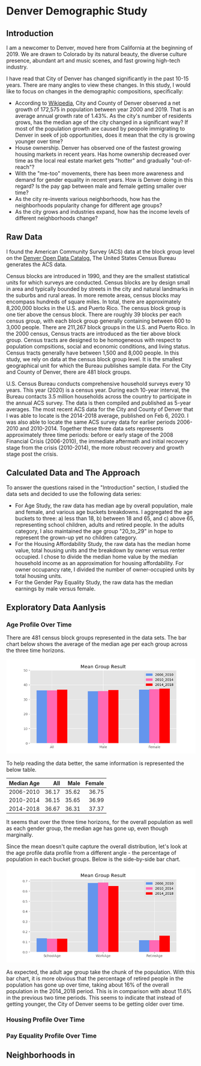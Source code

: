# Denver Demographic Study

## Introduction 

I am a newcomer to Denver, moved here from California at the beginning of 2019.  We are drawn to Colorado by its natural beauty, the diverse culture presence, abundant art and music scenes, and fast growing high-tech industry. 

I have read that City of Denver has changed significantly in the past 10-15 years.  There are many angles to view these changes.  In this study, I would like to focus on changes in the demographic compositions, specifically:

* According to [Wikipedia](https://en.wikipedia.org/wiki/Denver#Demographics), City and County of Denver observed a net growth of 172,575 in population between year 2000 and 2019.  That is an average annual growth rate of 1.43%.   As the city's number of residents grows, has the median age of the city changed in a significant way?  If most of the population growth are caused by peopole immigrating to Denver in seek of job opportunities, does it mean that the city is growing younger over time? 
* House ownership. Denver has observed one of the fastest growing housing markets in recent years.  Has home ownership decreased over time as the local real estate market gets "hotter" and gradually "out-of-reach"?
* With the "me-too" movements, there has been more awareness and demand for gender equality in recent years.  How is Denver doing in this regard?  Is the pay gap between male and female getting smaller over time? 
* As the city re-invents various neighborhoods, how has the neighborhoods popularity change for different age groups?  
* As the city grows and industries expand, how has the income levels of different neighborhoods change?   


## Raw Data

I found the American Community Survey (ACS) data at the block group level on the [Denver Open Data Catalog.](https://www.denvergov.org/opendata)  The United States Census Bureau generates the ACS data.  

Census blocks are introduced in 1990, and they are the smallest statistical units for which surveys are conducted.  Census blocks are by design small in area and typically bounded by streets in the city and natural landmarks in the suburbs and rural areas.  In more remote areas, census blocks may encompass hundreds of square miles.  In total, there are approximately 8,200,000 blocks in the U.S. and Puerto Rico. The census block group is one tier above the census block.  There are roughly 39 blocks per each census group, with each block group generally containing between 600 to 3,000 people.   There are 211,267 block groups in the U.S. and Puerto Rico. In the 2000 census, Census tracts are introduced as the tier above block group.  Census tracts are designed to be homogeneous with respect to population compsitions, social and economic conditions, and living status.  Census tracts generally have between 1,500 and 8,000 people.  In this study, we rely on data at the census block group level.  It is the smallest geographical unit for which the Bureau publishes sample data.  For the City and County of Denver, there are 481 block groups.       

U.S. Census Bureau conducts comprehensive household surveys every 10 years.  This year (2020) is a census year.  During each 10-year interval, the Bureau contacts 3.5 million households across the country to participate in the annual ACS survey.  The data is then compiled and published as 5-year averages.  The most recent ACS data for the City and County of Denver that I was able to locate is the 2014-2018 average, published on Feb 6, 2020.  I was also able to locate the same ACS survey data for earlier periods 2006-2010 and 2010-2014.  Together these three data sets represents approximately three time periods: before or early stage of the 2008 Financial Crisis (2006-2010), the immediate aftermath and initial recovery stage from the crisis (2010-2014), the more robust recovery and growth stage post the crisis.     

## Calculated Data and The Approach

To answer the questions raised in the "Introduction" section, I studied the data sets and decided to use the following data series: 

* For Age Study, the raw data has median age by overall population, male and female, and various age buckets breakdowns.  I aggregated the age buckets to three: a) less than 18, b) between 18 and 65, and c) above 65, representing school children, adults and retired people.  In the adults category, I also maintained the age group "20_to_29" in hope to represent the grown-up yet no children category. 
* For the Housing Affordability Study, the raw data has the median home value, total housing units and the breakdown by owner versus renter occupied.  I chose to divide the median home value by the median household income as an approximation for housing affordability.  For owner occupancy rate, I divided the number of owner-occupied units by total housing units. 
* For the Gender Pay Equality Study, the raw data has the median earnings by male versus female. 

## Exploratory Data Aanlysis

###  Age Profile Over Time

There are 481 census block groups represented in the data sets.  The bar chart below shows the average of the median age per each group across the three time horizons.   

![Test Data](images/age_by_gender.png)

To help reading the data better, the same information is represented the below table. 

| Median Age | All   | Male  | Female |
|------------|------:|------:|-------:|
| 2006-2010  | 36.17 | 35.62 | 36.75  |
| 2010-2014  | 36.15 | 35.65 | 36.99  |
| 2014-2018  | 36.67 | 36.31 | 37.37  |

It seems that over the three time horizons, for the overall population as well as each gender group, the median age has gone up, even though marginally.  

Since the mean doesn't quite capture the overall distribution, let's look at the age profile data profile from a different angle - the percentage of population in each bucket groups.  Below is the side-by-side bar chart. 

![Test Data](images/age_by_group.png)

As expected, the adult age group take the chunk of the population.  With this bar chart, it is more obvious that the percentage of retired people in the population has gone up over time, taking about 16% of the overall population in the 2014_2018 period.  This is in comparison with about 11.6% in the previous two time periods.  This seems to indicate that instead of getting younger, the City of Denver seems to be getting older over time.   

###  Housing Profile Over Time


###  Pay Equality Profile Over Time

## Neighborhoods in 
